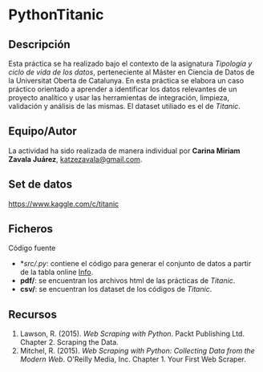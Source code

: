 # PythonTitanic

## Descripción

Esta práctica se ha realizado bajo el contexto de la asignatura _Tipología y ciclo de vida de los datos_, perteneciente al Máster en Ciencia de Datos de la Universitat Oberta de Catalunya. En esta práctica se elabora un caso práctico orientado a aprender a identificar los datos relevantes de un proyecto analítico y usar las herramientas de integración, limpieza,
validación y análisis de las mismas. El dataset utiliado es el de _Titanic_.

## Equipo/Autor

La actividad ha sido realizada de manera individual por **Carina Miriam Zavala Juárez**, katzezavala@gmail.com.

## Set de datos

https://www.kaggle.com/c/titanic

## Ficheros

Código fuente
* **src/.*py**: contiene el código para generar el conjunto de datos a partir de la tabla online [Info](https://info.aserca.gob.mx/Porcinos/gp_granja.asp).
* **pdf/**: se encuentran los archivos html de las prácticas de _Titanic_.
* **csv/**: se encuentran los dataset de los códigos de _Titanic_.

## Recursos

1. Lawson, R. (2015). _Web Scraping with Python_. Packt Publishing Ltd. Chapter 2. Scraping the Data.
2. Mitchel, R. (2015). _Web Scraping with Python: Collecting Data from the Modern Web_. O'Reilly Media, Inc. Chapter 1. Your First Web Scraper.
